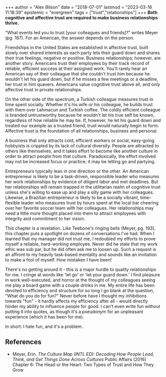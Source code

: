 +++
author = "Alex Bilson"
date = "2018-07-01"
lastmod = "2023-03-16 11:18:39"
epistemic = "evergreen"
tags = ["trust","relationships"]
+++
**Both cognitive and affective trust are required to make business relationships thrive.**

"What events led you to trust [your colleagues and friends]?" writes Meyer (pg. 167). For an American, the answer depends on the person.

Friendships in the United States are established in affective trust, built slowly over shared interests as each party lets their guard down and shares their true feelings, negative or positive. Business relationships; however, are another story. Americans trust their employees by their track record of reliable, efficient success at their assigned work. You'll rarely hear an American say of their colleague that she couldn't trust him because he wouldn't let his guard down, but if he misses a few meetings or a deadline, her trust in him quavers. Americans value cognitive trust above all, and only affective trust in private relationships.

On the other side of the spectrum, a Turkish colleague measures trust in time spent socially. Whether it's his wife or his colleague, he builds trust with them over Lahmacun and Turkish coffee. The coldly efficient colleague is branded untrustworthy because he wouldn't let his true self be known, regardless of how reliable he may be. If, however, he let his guard down and treated our example as a trusted friend, trust would naturally begin to form. Affective trust is the foundation of all relationships, business and personal.

A business that only attracts cold, efficient workers or social, easy-going hobbyists is crippled by its lack of cultural diversity. People are attracted to others like themselves, and it takes effort to become like another culture in order to attract people from that culture. Paradoxically, the effort involved may not be increased focus or practice; it may be letting go and partying.

Entrepreneurs typically lean in one direction or the other. An American entrepreneur is likely to be a task-driven, responsible leader who measures her work relationships by evidence of diligent labor and met deadlines. But her relationships will remain trapped in the utilitarian realm of cognitive trust unless she's willing to ease up and play a silly game with her colleagues. Likewise, a Brazilian entrepreneur is likely to be a socially vibrant, time-flexible leader who measures trust by hours spent at the local bar cheering over her favorite soccer team with her colleagues. Her relationships may need a little more thought placed into them to attract employees with integrity and commitment to her vision.

This chapter is a revelation. Like Teebone's ringing bells (Meyer, pg. 193), this chapter puts a spotlight on dozens of conversations I've had. When I learned that my manager did not trust me, I redoubled my efforts to prove myself a reliable, hard-working employee. Never did he state that my work ethic was sub par, but he did often ask me to loosen up. Such a request is an affront to my heavily task-based mentality and sounds like an invitation to make a fool of myself. How mistaken I have been!

There's no getting around it - this is a major hurdle to quality relationships for me. I cringe at words like 'let go' or 'let your guard down.' I find pleasure in work well-executed, and horror at the thought of my colleagues seeing me play a board game with a couple drinks in me. My entire life has been devoted to efficiency and structure for so long I go blank at the question, "What do you do for fun?" Never before have I thought my inhibitions towards "fun" - it hardly affects my efficiency after all - would directly hinder my ability to influence people for good. I can't even write fun without putting it into quotes, as though it's a pseudonym for an unpleasant experience (which it has been for me).

In short: I hate fun, and it's a problem.

## References

- Meyer, Erin. _The Culture Map (INTL ED): Decoding How People Lead, Think, and Get Things Done Across Cultures_ Public Affairs (2016) Chapter 6: The Head or the Heart: Two Types of Trust and How They Grow
